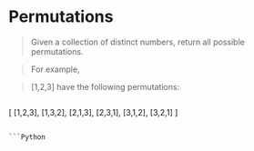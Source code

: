 # Permutations

> Given a collection of distinct numbers, return all possible permutations.

> For example,

> [1,2,3] have the following permutations:

> ```
[
  [1,2,3],
  [1,3,2],
  [2,1,3],
  [2,3,1],
  [3,1,2],
  [3,2,1]
]
```

```Python

```
